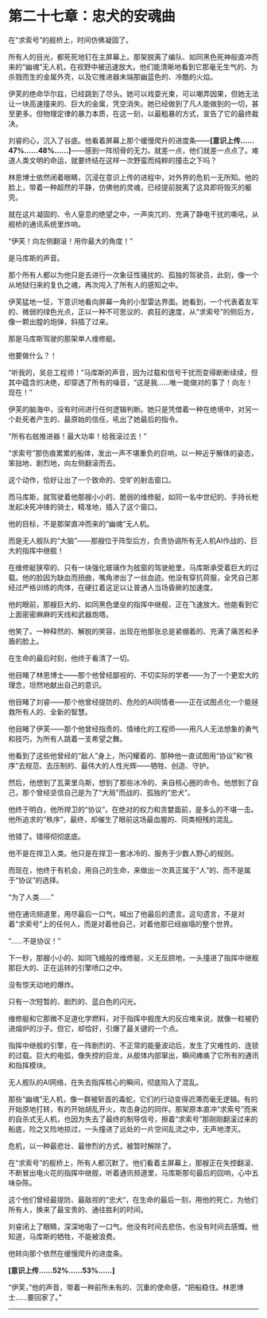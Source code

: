 # **第二十七章：忠犬的安魂曲**

在“求索号”的舰桥上，时间仿佛凝固了。

所有人的目光，都死死地钉在主屏幕上。那架脱离了编队、如同黑色死神般直冲而来的“幽魂”无人机，在视野中被迅速放大。他们能清晰地看到它那毫无生气的、为杀戮而生的金属外壳，以及它推进器末端那幽蓝色的、冷酷的火焰。

伊芙的绝命华尔兹，已经跳到了尽头。她可以戏耍光束，可以嘲弄因果，但她无法让一块高速撞来的、巨大的金属，凭空消失。她已经做到了凡人能做到的一切，甚至更多。但物理定律的暴力本质，在这一刻，以最粗暴的方式，宣告了它的最终裁决。

刘睿的心，沉入了谷底。他看着屏幕上那个缓慢爬升的进度条——**[意识上传……47%……48%……]**——感到一阵彻骨的无力。就差一点，他们就差一点点了。难道人类文明的命运，就要终结在这样一次野蛮而纯粹的撞击之下吗？

林恩博士依然闭着眼睛，沉浸在意识上传的进程中，对外界的危机一无所知。他的脸上，带着一种超然的平静，仿佛他的灵魂，已经提前脱离了这具即将毁灭的躯壳。

就在这片凝固的、令人窒息的绝望之中，一声突兀的、充满了静电干扰的嘶吼，从舰桥的通讯系统里炸响。

“伊芙！向左侧翻滚！用你最大的角度！”

是马库斯的声音。

那个所有人都以为他只是去进行一次象征性骚扰的、孤独的驾驶员，此刻，像一个从地狱归来的复仇之魂，再次闯入了所有人的感知之中。

伊芙猛地一怔，下意识地看向屏幕一角的小型雷达界面。她看到，一个代表着友军的、微弱的绿色光点，正以一种不可思议的、疯狂的速度，从“求索号”的侧后方，像一颗出膛的炮弹，斜插了过来。

那是马库斯驾驶的那架单人维修艇。

他要做什么？！

“听我的，吴总工程师！”马库斯的声音，因为过载和信号干扰而变得断断续续，但其中蕴含的决绝，却穿透了所有的噪音，“这是我……唯一能做对的事了！向左！现在！”

伊芙的脑海中，没有时间进行任何逻辑判断。她只是凭借着一种在绝境中，对另一个赴死者产生的、最原始的信任，吼出了她最后的指令。

“所有右舷推进器！最大功率！给我滚过去！”

“求索号”那伤痕累累的船体，发出一声不堪重负的巨响，以一种近乎解体的姿态，笨拙地、剧烈地，向左侧翻滚而去。

这个动作，恰好让出了一个致命的、空旷的射击窗口。

而马库斯，就驾驶着他那艘小小的、脆弱的维修艇，如同一名中世纪的、手持长枪发起决死冲锋的骑士，精准地，插入了这个窗口。

他的目标，不是那架直冲而来的“幽魂”无人机。

而是无人舰队的“大脑”——那艘位于阵型后方，负责协调所有无人机AI作战的、巨大的指挥中继舰！

在维修艇狭窄的、只有一块强化玻璃作为舷窗的驾驶舱里，马库斯承受着巨大的过载。他的脸因为缺血而扭曲，嘴角渗出了一丝血迹。他没有穿抗荷服，全凭自己那经过严格训练的肉体，在硬扛着这足以让普通人当场昏厥的加速度。

他的眼前，那艘巨大的、如同黑色堡垒的指挥中继舰，正在飞速放大。他能看到它上面密密麻麻的天线和武器炮塔。

他笑了。一种释然的、解脱的笑容，出现在他那张总是紧绷着的、充满了痛苦和矛盾的脸上。

在生命的最后时刻，他终于看清了一切。

他目睹了林恩博士——那个他曾经鄙视的、不切实际的学者——为了一个更宏大的理念，坦然地献出自己的意识。

他目睹了刘睿——那个他曾经提防的、危险的AI同情者——正在试图点化一个能拯救所有人的、全新的智慧。

他目睹了伊芙——那个他曾经指责的、情绪化的工程师——用凡人无法想象的勇气和技巧，为所有人跳着一支希望之舞。

他看到了这些他曾经的“敌人”身上，所闪耀着的、那种他一直试图用“协议”和“秩序”去规范、去压制的、最伟大的人性光辉——牺牲、创造、守护。

然后，他想到了瓦莱里乌斯，想到了那些冰冷的、来自核心圈的命令。他想到了自己，那个曾经坚信自己是为了“大局”而战的、孤独的“忠犬”。

他终于明白，他所捍卫的“协议”，在绝对的权力和贪婪面前，是多么的不堪一击。他所追求的“秩序”，最终，却催生了眼前这场最血腥的、同类相残的混乱。

他错了。错得彻彻底底。

他不是在捍卫人类。他只是在捍卫一套冰冷的、服务于少数人野心的规则。

而现在，他终于有机会，用自己的生命，来做出一次真正属于“人”的、而不是属于“协议”的选择。

“为了人类……”

他在通讯频道里，用尽最后一口气，喊出了他最后的遗言。这句遗言，不是对着“求索号”上的任何人，而是对着他自己，对着他那已经崩塌的整个世界。

“……不是协议！”

下一秒，那艘小小的、如同飞蛾般的维修艇，义无反顾地，一头撞进了指挥中继舰那巨大的、正在运转的引擎喷口之中。

没有惊天动地的爆炸。

只有一次短暂的、剧烈的、蓝白色的闪光。

维修艇和它那微不足道化学燃料，对于指挥中舰庞大的反应堆来说，就像一粒被扔进熔炉的沙子。但它，却恰好，引爆了最关键的一个点。

指挥中继舰的引擎，在一阵剧烈的、不正常的能量波动后，发生了灾难性的、连锁的过载。巨大的电弧，像失控的巨龙，从舰体内部窜出，瞬间瘫痪了它所有的通讯和指挥模块。

无人舰队的AI网络，在失去指挥核心的瞬间，彻底陷入了混乱。

那些“幽魂”无人机，像一群被斩首的毒蛇，它们的行动变得迟滞而毫无逻辑。有的开始原地打转，有的开始胡乱开火，攻击身边的同伴。那架原本直冲“求索号”而来的自杀式无人机，也因为失去了最终的制导信号，擦着“求索号”那刚刚翻滚过来的船底，险之又险地掠过，一头撞进了远处的一片空间乱流之中，无声地湮灭。

危机，以一种最悲壮、最惨烈的方式，被暂时解除了。

在“求索号”的舰桥上，所有人都沉默了。他们看着主屏幕上，那艘正在失控翻滚、不断冒出电火花的指挥中继舰，听着通讯频道里，马库斯那句最后的回响，心中五味杂陈。

这个他们曾经最提防、最敌视的“忠犬”，在生命的最后一刻，用他的死亡，为他们所有人，换来了最宝贵的、通往胜利的时间。

刘睿闭上了眼睛，深深地吸了一口气。他没有时间去悲伤，也没有时间去感慨。他知道，马库斯的牺牲，不能被浪费。

他转向那个依然在缓慢爬升的进度条。

**[意识上传……52%……53%……]**

“伊芙，”他的声音，带着一种前所未有的、沉重的使命感，“把船稳住。林恩博士……要回家了。”

---

